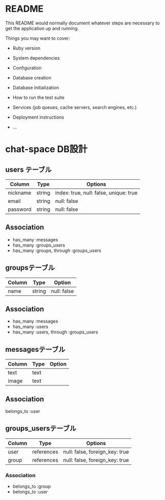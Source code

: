 # README

This README would normally document whatever steps are necessary to get the
application up and running.

Things you may want to cover:

* Ruby version

* System dependencies

* Configuration

* Database creation

* Database initialization

* How to run the test suite

* Services (job queues, cache servers, search engines, etc.)

* Deployment instructions

* ...

# chat-space DB設計

## users テーブル

|Column|Type|Options|
|------|----|-------|
|nickname|string|index: true, null: false, unique: true|
|email|string|null: false|
|password|string|null: false|

## Association
- has_many :messages
- has_many :groups_users
- has_many :groups, through :groups_users

## groupsテーブル

|Column|Type|Option|
|------|----|------|
|name|string|null: false|

## Association
- has_many :messages
- has_many :users
- has_many :users, through :groups_users


## messagesテーブル

|Column|Type|Option|
|------|----|------|
|text|text||
|image|text||

## Association
belongs_to :user


## groups_usersテーブル

|Column|Type|Options|
|------|----|-------|
|user|references|null: false, foreign_key: true|
|group|references|null: false, foreign_key: true|

### Association
- belongs_to :group
- belongs_to :user